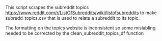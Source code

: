 This script scrapes the subreddit topics https://www.reddit.com/r/ListOfSubreddits/wiki/listofsubreddits to make subredd_topics.csv 
that is used to relate a subreddit to its topic.

The formatting on the topics website is inconsistent so some mislabling needed to be corrected by the clean_subreddit_topics_df function
